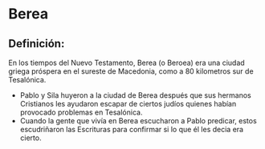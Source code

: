 # Berea

## Definición: 

En los tiempos del Nuevo Testamento, Berea (o Beroea) era una ciudad griega próspera en el sureste de Macedonia, como a 80 kilometros sur de Tesalónica.

* Pablo y Sila huyeron a la ciudad de Berea después que sus hermanos Cristianos les ayudaron escapar de ciertos judíos quienes habían provocado problemas en Tesalónica.
* Cuando la gente que vivía en Berea escucharon a Pablo predicar, estos escudriñaron las Escrituras para confirmar si lo que él les decia era cierto.


